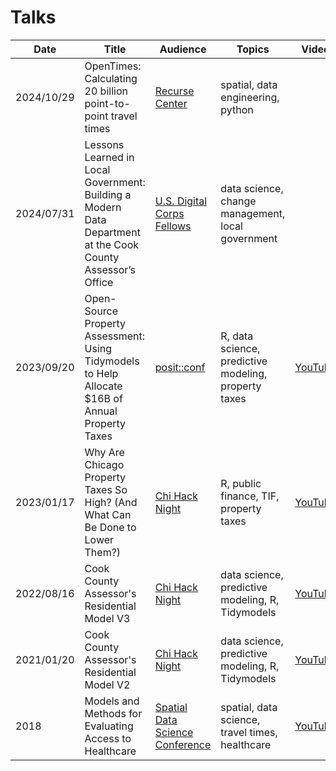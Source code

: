 # Talks

| Date       | Title                                                                                                       | Audience                                                                             | Topics                                                      | Video                                                                                                                      | Content                                                                                       |
|------------|-------------------------------------------------------------------------------------------------------------|--------------------------------------------------------------------------------------|-------------------------------------------------------------|----------------------------------------------------------------------------------------------------------------------------|-----------------------------------------------------------------------------------------------|
| 2024/10/29 | OpenTimes: Calculating 20 billion point-to-point travel times                                               | [Recurse Center](https://www.recurse.com)                                            | spatial, data engineering, python                           |                                                                                                                            | [PPTX](Other/Recurse%20Center%202024-10-29.pptx)                                              |
| 2024/07/31 | Lessons Learned in Local Government: Building a Modern Data Department at the Cook County Assessor’s Office | [U.S. Digital Corps Fellows](https://digitalcorps.gsa.gov/fellows/index.html)        | data science, change management, local government           |                                                                                                                            | [PPTX](Other/US%20Digital%20Corps%202024-07-31.pptx)                                          |
| 2023/09/20 | Open-Source Property Assessment: Using Tidymodels to Help Allocate $16B of Annual Property Taxes            | [posit::conf](https://posit.co/conference/)                                          | R, data science, predictive modeling, property taxes        | [YouTube](https://youtu.be/1_GivgmZYgM)                                                                                    | [PPTX](Posit/Posit%202023-09-20.pptx)                                                         |
| 2023/01/17 | Why Are Chicago Property Taxes So High? (And What Can Be Done to Lower Them?)                               | [Chi Hack Night](https://chihacknight.org)                                           | R, public finance, TIF, property taxes                      | [YouTube](https://youtu.be/0F-iqRj4yR0)                                                                                    | [PPTX](Chi%20Hack%20Night/Chi%20Hack%20Night%202023-01-17.pptx)                               |
| 2022/08/16 | Cook County Assessor's Residential Model V3                                                                 | [Chi Hack Night](https://chihacknight.org)                                           | data science, predictive modeling, R, Tidymodels            | [YouTube](https://youtu.be/h0pwAr-WYxI)                                                                                    | [PPTX](Chi%20Hack%20Night/Chi%20Hack%20Night%202022-08-16.pptx)                               |
| 2021/01/20 | Cook County Assessor's Residential Model V2                                                                 | [Chi Hack Night](https://chihacknight.org)                                           | data science, predictive modeling, R, Tidymodels            | [YouTube](https://youtu.be/6rd-xYJb27Q)                                                                                    | [PPTX](Chi%20Hack%20Night/Chi%20Hack%20Night%202021-01-20.pptx)                               |
| 2018       | Models and Methods for Evaluating Access to Healthcare                                                      | [Spatial Data Science Conference](https://spatial-data-science-conference.com)       | spatial, data science, travel times, healthcare             | [YouTube](https://youtu.be/NS_sSYTLx_E)                                                                                    |                                                                                               |
